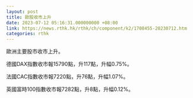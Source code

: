 ```yaml
---
layout: post
title: 歐股收市上升
date: 2023-07-12 05:16:31.000000000 +08:00
link: https://news.rthk.hk/rthk/ch/component/k2/1708455-20230712.htm
categories: rthk
---
```


歐洲主要股市收市上升。

德國DAX指數收市報15790點，升117點，升幅0.75%。

法國CAC指數收市報7220點，升76點，升幅1.07%。

英國富時100指數收市報7282點，升8點，升幅0.12%。
